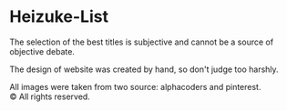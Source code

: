 # Heizuke-List

The selection of the best titles is subjective and cannot be a
source of objective debate.

The design of website was created by hand, so don't judge too harshly.

All images were taken from two source: alphacoders and pinterest. <br>© All rights reserved.

